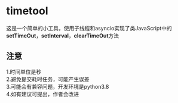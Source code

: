 # timetool
这是一个简单的小工具，使用子线程和asyncio实现了类JavaScript中的**setTimeOut**，**setInterval**，**clearTimeOut**方法
## 注意
1.时间单位是秒  
2.避免提交耗时任务，可能产生误差  
3.可能会有兼容问题，开发环境是python3.8  
4.如有建议可提出，作者会改进
